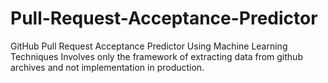 # Pull-Request-Acceptance-Predictor
GitHub Pull Request Acceptance Predictor Using Machine Learning Techniques
Involves only the framework of extracting data from github archives and not implementation in production.
